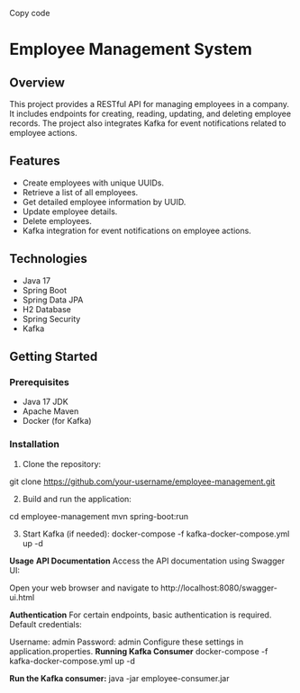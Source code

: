 Copy code
# Employee Management System

## Overview

This project provides a RESTful API for managing employees in a company. It includes endpoints for creating, reading, updating, and deleting employee records. The project also integrates Kafka for event notifications related to employee actions.

## Features

- Create employees with unique UUIDs.
- Retrieve a list of all employees.
- Get detailed employee information by UUID.
- Update employee details.
- Delete employees.
- Kafka integration for event notifications on employee actions.

## Technologies

- Java 17
- Spring Boot
- Spring Data JPA
- H2 Database
- Spring Security
- Kafka

## Getting Started

### Prerequisites

- Java 17 JDK
- Apache Maven
- Docker (for Kafka)

### Installation

1. Clone the repository:

git clone https://github.com/your-username/employee-management.git

2. Build and run the application:

cd employee-management
mvn spring-boot:run


3. Start Kafka (if needed):
docker-compose -f kafka-docker-compose.yml up -d

**Usage**
**API Documentation**
Access the API documentation using Swagger UI:

Open your web browser and navigate to http://localhost:8080/swagger-ui.html

**Authentication**
For certain endpoints, basic authentication is required. Default credentials:

Username: admin
Password: admin
Configure these settings in application.properties.
**Running Kafka Consumer**
docker-compose -f kafka-docker-compose.yml up -d

**Run the Kafka consumer:**
java -jar employee-consumer.jar

